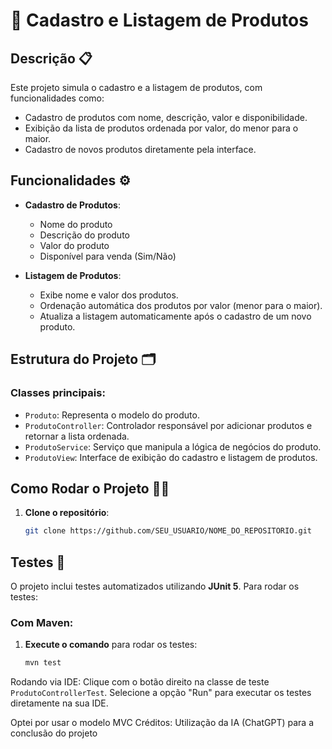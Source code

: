 # 🚀 Cadastro e Listagem de Produtos

## Descrição 📋
Este projeto simula o cadastro e a listagem de produtos, com funcionalidades como:
- Cadastro de produtos com nome, descrição, valor e disponibilidade.
- Exibição da lista de produtos ordenada por valor, do menor para o maior.
- Cadastro de novos produtos diretamente pela interface.

## Funcionalidades ⚙️
- **Cadastro de Produtos**: 
  - Nome do produto
  - Descrição do produto
  - Valor do produto
  - Disponível para venda (Sim/Não)

- **Listagem de Produtos**:
  - Exibe nome e valor dos produtos.
  - Ordenação automática dos produtos por valor (menor para o maior).
  - Atualiza a listagem automaticamente após o cadastro de um novo produto.

## Estrutura do Projeto 🗂️

### Classes principais:

- `Produto`: Representa o modelo do produto.
- `ProdutoController`: Controlador responsável por adicionar produtos e retornar a lista ordenada.
- `ProdutoService`: Serviço que manipula a lógica de negócios do produto.
- `ProdutoView`: Interface de exibição do cadastro e listagem de produtos.

## Como Rodar o Projeto 🏃‍♂️

1. **Clone o repositório**:
   ```bash
   git clone https://github.com/SEU_USUARIO/NOME_DO_REPOSITORIO.git
## Testes 🧪

O projeto inclui testes automatizados utilizando **JUnit 5**. Para rodar os testes:

### Com Maven:

1. **Execute o comando** para rodar os testes:
   ```bash
   mvn test

Rodando via IDE:
Clique com o botão direito na classe de teste `ProdutoControllerTest`.
Selecione a opção "Run" para executar os testes diretamente na sua IDE.

Optei por usar o modelo MVC
Créditos: Utilização da IA (ChatGPT) para a conclusão do projeto
